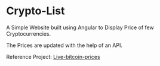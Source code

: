 # Crypto-List

A Simple Website built using Angular to Display Price of few Cryptocurrencies.

The Prices are updated with the help of an API.

Reference Project: [Live-bitcoin-prices](https://github.com/ModhakV/Live-bitcoin-prices)

